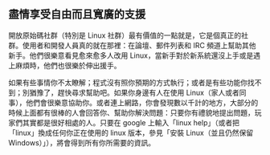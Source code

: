 ﻿<?php require("../../entete.php"); ?> <?php require("../../base.php"); ?> <?php require("../../fonctions.php"); ?>

<div id="corps">

<h2>盡情享受自由而且寬廣的支援</h2>

開放原始碼社群（特別是 Linux 社群）最有價值的一點就是，它是個真正的社群。使用者和開發人員真的就在那裡：在論壇、郵件列表和 IRC 頻道上幫助其他新手。他們很樂意看見愈來愈多人改用 Linux，當新手對於新系統還沒上手或是遇上麻煩時，他們也很樂於伸出援手。


如果有些事情你不太瞭解；程式沒有照你預期的方式執行；或者是有些功能你找不到；別猶豫了，趕快尋求幫助吧。如果你身邊有人在使用 Linux（家人或者同事），他們會很樂意協助你。或者連上網路，你會發現數以千計的地方，大部分的時候上面都有很棒的人會回答你、幫助你解決問題：只要你有禮貌地提出問題，玩家們其實都是很好相處的人。只要在 google 上輸入「linux help」（或者把「linux」換成任何你正在使用的 linux 版本，參見「安裝 Linux（並且仍然保留 Windows）」），將會得到所有你所需要的資訊。

</div>


 
